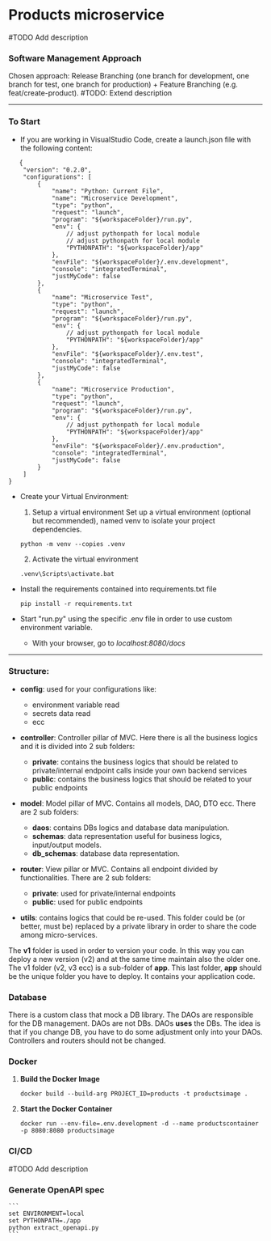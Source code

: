 # Products microservice
#TODO Add description

### Software Management Approach
Chosen approach: Release Branching (one branch for development, one branch for test, one branch for production) + Feature Branching (e.g. feat/create-product).
#TODO: Extend description

---
### To Start
- If you are working in VisualStudio Code, create a launch.json file with the following content:
```
   {
    "version": "0.2.0",
    "configurations": [
        {
            "name": "Python: Current File",
            "name": "Microservice Development",
            "type": "python",
            "request": "launch",
            "program": "${workspaceFolder}/run.py",
            "env": {
                // adjust pythonpath for local module 
                // adjust pythonpath for local module
                "PYTHONPATH": "${workspaceFolder}/app"
            },
            "envFile": "${workspaceFolder}/.env.development",
            "console": "integratedTerminal",
            "justMyCode": false
        },
        {
            "name": "Microservice Test",
            "type": "python",
            "request": "launch",
            "program": "${workspaceFolder}/run.py",
            "env": {
                // adjust pythonpath for local module
                "PYTHONPATH": "${workspaceFolder}/app"
            },
            "envFile": "${workspaceFolder}/.env.test",
            "console": "integratedTerminal",
            "justMyCode": false
        },
        {
            "name": "Microservice Production",
            "type": "python",
            "request": "launch",
            "program": "${workspaceFolder}/run.py",
            "env": {
                // adjust pythonpath for local module
                "PYTHONPATH": "${workspaceFolder}/app"
            },
            "envFile": "${workspaceFolder}/.env.production",
            "console": "integratedTerminal",
            "justMyCode": false
        }
    ]
}
```
- Create your Virtual Environment: 
    1. Setup a virtual environment
    Set up a virtual environment (optional but recommended), named venv to isolate your project dependencies.
    ```
    python -m venv --copies .venv
    ```

    2. Activate the virtual environment
    ```
    .venv\Scripts\activate.bat
    ```
- Install the requirements contained into requirements.txt file
    ```
    pip install -r requirements.txt
    ```
- Start "run.py" using the specific .env file in order to use custom environment variable.
  - With your browser, go to _localhost:8080/docs_


---
### Structure:
- **config**: used for your configurations like:
  - environment variable read
  - secrets data read
  - ecc

- **controller**: Controller pillar of MVC. Here there is all the business logics and it is divided into 2 sub folders:
  - **private**: contains the business logics that should be related to private/internal endpoint calls inside your own backend services
  - **public**: contains the business logics that should be related to your public endpoints

- **model**: Model pillar of MVC. Contains all models, DAO, DTO ecc. There are 2 sub folders:
  - **daos**: contains DBs logics and database data manipulation.
  - **schemas**: data representation useful for business logics, input/output models.
  - **db_schemas**: database data representation.

- **router**: View pillar or MVC. Contains all endpoint divided by functionalities. There are 2 sub folders:
  - **private**: used for private/internal endpoints
  - **public**: used for public endpoints

- **utils**: contains logics that could be re-used. This folder could be (or better, must be) replaced by a private library in order to share the code among micro-services.

The **v1** folder is used in order to version your code. In this way you can deploy a new version (v2) and at the same time maintain also the older one.
The v1 folder (v2, v3 ecc) is a sub-folder of **app**. This last folder, **app** should be the unique folder you have to deploy. It contains your application code.

### Database 
There is a custom class that mock a DB library.
The DAOs are responsible for the DB management. 
DAOs are not DBs. DAOs **uses** the DBs. The idea is that if you change DB, you have to do some adjustment only into your DAOs. 
Controllers and routers should not be changed.


### Docker
1. **Build the Docker Image**
    ```
    docker build --build-arg PROJECT_ID=products -t productsimage .
    ```

2. **Start the Docker Container**
    ```
    docker run --env-file=.env.development -d --name productscontainer -p 8080:8080 productsimage
    ```


### CI/CD
#TODO Add description


### Generate OpenAPI spec
    ```
    set ENVIRONMENT=local
    set PYTHONPATH=./app
    python extract_openapi.py
    ```
